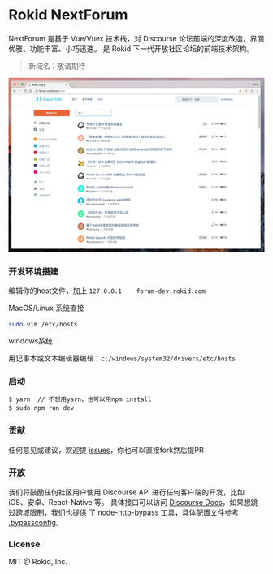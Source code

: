 # Rokid NextForum

NextForum 是基于 Vue/Vuex 技术栈，对 Discourse 论坛前端的深度改造，界面优雅、功能丰富、小巧迅速。
是 Rokid 下一代开放社区论坛的前端技术架构。

> 新域名：敬请期待

[![img](screenshot.png)](screenshot.png)

### 开发环境搭建

编辑你的host文件，加上 `127.0.0.1    forum-dev.rokid.com`

MacOS/Linux 系统直接

```sh
sudo vim /etc/hosts
```

windows系统

用记事本或文本编辑器编辑：`c:/windows/system32/drivers/etc/hosts`

### 启动

```sh
$ yarn  // 不想用yarn，也可以用npm install
$ sudo npm run dev
```

### 贡献

任何意见或建议，欢迎提 [issues](issues/new)，你也可以直接fork然后提PR

### 开放

我们将鼓励任何社区用户使用 Discourse API 进行任何客户端的开发，比如 iOS、安卓、React-Native 等。
具体接口可以访问 [Discourse Docs](http://docs.discourse.org/)，如果想跳过跨域限制，我们也提供
了 [node-http-bypass](https://github.com/Rokid/node-http-bypass) 工具，具体配置文件参考
[.bypassconfig](.bypassconfig)。

### License

MIT @ Rokid, Inc.
